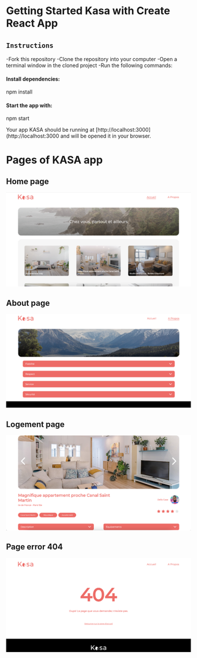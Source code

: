 # Getting Started Kasa with Create React App

## `Instructions`

-Fork this repository
-Clone the repository into your computer
-Open a terminal window in the cloned project
-Run the following commands:

#### Install dependencies:

npm install

#### Start the app with:

npm start

Your app KASA should be running at [http://localhost:3000](http://localhost:3000 and will be opened it in your browser.

# Pages of KASA app

## Home page

![Home page](./src/assets/images/Home.png)

## About page

![About page](./src/assets/images/About.png)

## Logement page

![Logement page](./src/assets/images/Logement.png)

## Page error 404

![Page error 404](./src/assets/images/404.png)
